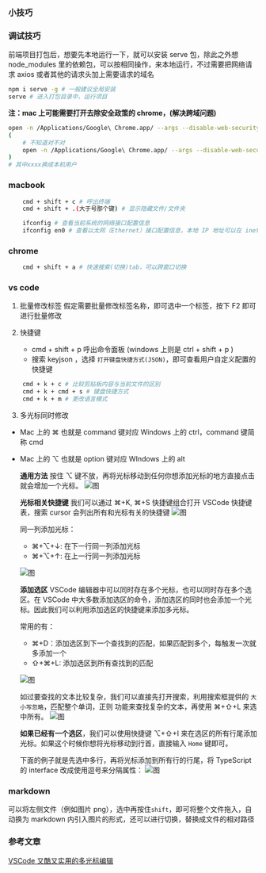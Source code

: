 ### 小技巧

### 调试技巧

前端项目打包后，想要先本地运行一下，就可以安装 serve 包，除此之外想 node_modules 里的依赖包，可以按相同操作，来本地运行，不过需要把网络请求 axios 或者其他的请求头加上需要请求的域名

```bash
npm i serve -g # 一般建议全局安装
serve # 进入打包目录中，运行项目
```

**注：mac 上可能需要打开去除安全政策的 chrome，(解决跨域问题)**

```sh
open -n /Applications/Google\ Chrome.app/ --args --disable-web-security  --user-data-dir=/Users/xxxx/Documents/ChormConfig
(
    # 不知道对不对
    open -n /Applications/Google\ Chrome.app/ --args --disable-web-security --user-data-dir=/Users/xxxx/Documents/ChromeDevUserData
)
# 其中xxxx换成本机用户
```

### macbook

```sh
    cmd + shift + c # 呼出终端
    cmd + shift + .(大于号那个键) # 显示隐藏文件/文件夹

    ifconfig # 查看当前系统的网络接口配置信息
    ifconfig en0 # 查看以太网（Ethernet）接口配置信息，本地 IP 地址可以在 inet 字段找到。该字段显示了接口的 IPv4 地址
```

### chrome

```sh
    cmd + shift + a # 快速搜索(切换)tab，可以跨窗口切换
```

### vs code

1. 批量修改标签
   假定需要批量修改标签名称，即可选中一个标签，按下 F2 即可进行批量修改
2. 快捷键

    - cmd + shift + p 呼出命令面板 (windows 上则是 ctrl + shift + p )
    - 搜索 keyjson ，选择 `打开键盘快捷方式(JSON)`，即可查看用户自定义配置的快捷键

```sh
    cmd + k + c # 比较剪贴板内容与当前文件的区别
    cmd + k + cmd + s # 键盘快捷方式
    cmd + k + m # 更改语言模式
```

3. 多光标同时修改

- Mac 上的 ⌘ 也就是 command 键对应 Windows 上的 ctrl，command 键简称 cmd
- Mac 上的 ⌥ 也就是 option 键对应 WIndows 上的 alt

  **通用方法**
  按住 ⌥ 键不放，再将光标移动到任何你想添加光标的地方直接点击就会增加一个光标。
  ![图](https://pic1.zhimg.com/v2-4cbc821d1ee007429f6db58d499ff44b_720w.webp?source=d16d100b)

  **光标相关快捷键**
  我们可以通过 ⌘+K, ⌘+S 快捷键组合打开 VSCode 快捷键表，搜索 cursor 会列出所有和光标有关的快捷键
  ![图](https://pic3.zhimg.com/80/v2-dac5053c8232abcd73c95eec52f1531e_1440w.webp)

  同一列添加光标：

  - ⌘+⌥+↓: 在下一行同一列添加光标
  - ⌘+⌥+↑: 在上一行同一列添加光标

  ![图](https://pic2.zhimg.com/v2-fd0d05dc71ca4d44cd9885da31156837_720w.webp?source=d16d100b)

  **添加选区**
  VSCode 编辑器中可以同时存在多个光标，也可以同时存在多个选区。在 VSCode 中大多数添加选区的命令，添加选区的同时也会添加一个光标。因此我们可以利用添加选区的快捷键来添加多光标。

  常用的有：

  - ⌘+D：添加选区到下一个查找到的匹配，如果匹配到多个，每触发一次就多添加一个
  - ⇧+⌘+L: 添加选区到所有查找到的匹配

  ![图](https://pic2.zhimg.com/v2-33af7106b1befaa42d74d3909e1d35cd_720w.webp?source=d16d100b)

  如过要查找的文本比较复杂，我们可以直接先打开搜索，利用搜索框提供的 `大小写忽略`，匹配整个单词，正则 功能来查找复杂的文本，再使用 ⌘+⇧+L 来选中所有。
  ![图](https://pic3.zhimg.com/v2-5e6e4aaba5aa585ab076217a28074aa6_720w.webp?source=d16d100b)

  **如果已经有一个选区**，我们可以使用快捷键 ⌥+⇧+I 来在选区的所有行尾添加光标。如果这个时候你想将光标移动到行首，直接输入 `Home` 键即可。

  下面的例子就是先选中多行，再将光标添加到所有行的行尾，将 TypeScript 的 interface 改成使用逗号来分隔属性：
  ![图](https://pic2.zhimg.com/v2-738d14f9862c9c54ee1de9233da00cc1_720w.webp?source=d16d100b)

### markdown

可以将左侧文件（例如图片 png），选中再按住`shift`，即可将整个文件拖入，自动换为 markdown 内引入图片的形式，还可以进行切换，替换成文件的相对路径

### 参考文章

[VSCode 又酷又实用的多光标编辑](https://juejin.cn/post/7079693787328921637)
